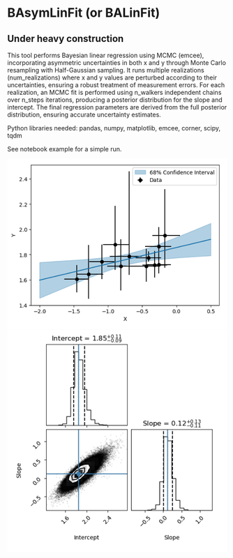 # BAsymLinFit (or BALinFit)
## Under heavy construction

This tool performs Bayesian linear regression using MCMC (emcee), incorporating asymmetric uncertainties in both x and y through Monte Carlo resampling with Half-Gaussian sampling. It runs multiple realizations (num_realizations) where x and y values are perturbed according to their uncertainties, ensuring a robust treatment of measurement errors. For each realization, an MCMC fit is performed using n_walkers independent chains over n_steps iterations, producing a posterior distribution for the slope and intercept. The final regression parameters are derived from the full posterior distribution, ensuring accurate uncertainty estimates. 


Python libraries needed: pandas, numpy, matplotlib, emcee, corner, scipy, tqdm

See notebook example for a simple run.

![Example Plot](fit_results.png)
![Example Plot](mcmc_results.png)
